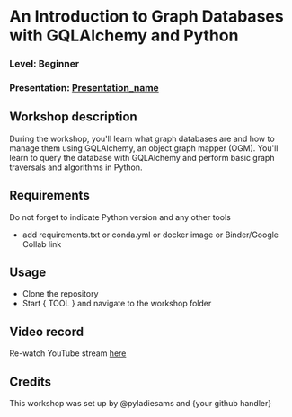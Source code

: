 
# An Introduction to Graph Databases with GQLAlchemy and Python
### Level: Beginner 
### Presentation: [Presentation_name](workshop/Presentation_template.pptx)

## Workshop description
During the workshop, you'll learn what graph databases are and how to manage them using GQLAlchemy, an object graph mapper (OGM). You'll learn to query the database with GQLAlchemy and perform basic graph traversals and algorithms in Python.

## Requirements
Do not forget to indicate Python version and any other tools
+ add requirements.txt or conda.yml or docker image or Binder/Google Collab link

## Usage
* Clone the repository
* Start { TOOL } and navigate to the workshop folder

## Video record
Re-watch YouTube stream [here](link)

## Credits
This workshop was set up by @pyladiesams and {your github handler}
